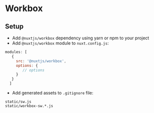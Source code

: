 # Workbox

## Setup
 
- Add `@nuxtjs/workbox` dependency using yarn or npm to your project
- Add `@nuxtjs/workbox` module to `nuxt.config.js`:

```js
modules: [
   { 
     src: '@nuxtjs/workbox',
     options: {
        // options
     } 
   }
  ]
```

- Add generated assets to `.gitignore` file:
```
static/sw.js
static/workbox-sw.*.js
```
